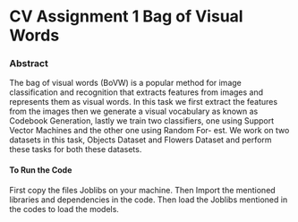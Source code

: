 # CV Assignment 1 Bag of Visual Words

### Abstract
The bag of visual words (BoVW) is a popular method for image
classification and recognition that extracts features from images and
represents them as visual words. In this task we first extract the
features from the images then we generate a visual vocabulary as
known as Codebook Generation, lastly we train two classifiers, one
using Support Vector Machines and the other one using Random For-
est. We work on two datasets in this task, Objects Dataset and
Flowers Dataset and perform these tasks for both these datasets.

#### To Run the Code
First copy the files Joblibs on your machine. 
Then Import the mentioned libraries and dependencies in the code.
Then load the Joblibs mentioned in the codes to load the models. 
